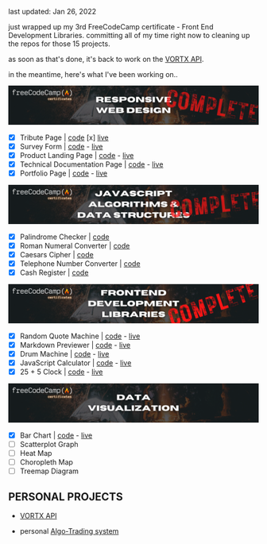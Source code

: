 last updated: Jan 26, 2022

just wrapped up my 3rd FreeCodeCamp certificate - Front End Development Libraries. committing all of my time right now to cleaning up the repos for those 15 projects.

as soon as that's done, it's back to work on the [VORTX API](https://github.com/ephraimsmithdev/vortx).

in the meantime, here's what I've been working on..

![freeCodeCamp responsive web design graphic](fcc_rwd.png)

- [x] Tribute Page | [code](https://github.com/ephraimsmithdev/tribute-page) [x] [live](https://ephraimsmithdev.github.io/tribute-page)
- [x] Survey Form | [code](https://github.com/ephraimsmithdev/survey-form) - [live](https://ephraimsmithdev.github.io/survey-form)
- [x] Product Landing Page | [code](https://github.com/ephraimsmithdev/product-landing-page) - [live](https://ephraimsmithdev.github.io/product-landing-page)
- [x] Technical Documentation Page | [code](https://github.com/ephraimsmithdev/technical-documentation-page) - [live](https://ephraimsmithdev.github.io/technical-documentation-page)
- [x] Portfolio Page | [code](https://github.com/ephraimsmithdev/portfolio-page) - [live](https://ephraimsmithdev.github.io/portfolio-page)

![freeCodeCamp javascript algorithms & data structures graphic](fcc_js.png)

- [x] Palindrome Checker | [code](https://github.com/ephraimsmithdev/palindrome-checker)
- [x] Roman Numeral Converter | [code](https://github.com/ephraimsmithdev/roman-numeral-converter)
- [x] Caesars Cipher | [code](https://github.com/ephraimsmithdev/caesars-cipher)
- [x] Telephone Number Converter | [code](https://github.com/ephraimsmithdev/telephone-number-converter)
- [x] Cash Register | [code](https://github.com/ephraimsmithdev/cash-register)

![freeCodeCamp frontend development libraries graphic](fcc_fedl.png)

- [x] Random Quote Machine | [code](https://github.com/ephraimsmithdev/random-quote-machine) - [live](https://ephraimsmithdev.github.io/random-quote-machine)
- [x] Markdown Previewer | [code](https://github.com/ephraimsmithdev/markdown-previewer) - [live](https://ephraimsmithdev.github.io/markdown-previewer)
- [x] Drum Machine | [code](https://github.com/ephraimsmithdev/drum-machine) - [live](https://ephraimsmithdev.github.io/drum-machine)
- [x] JavaScript Calculator | [code](https://github.com/ephraimsmithdev/javascript-calculator) - [live](https://ephraimsmithdev.github.io/javascript-calculator)
- [x] 25 + 5 Clock | [code](https://github.com/ephraimsmithdev/pomodoro) - [live](https://ephraimsmithdev.github.io/pomodoro)

![freeCodeCamp data visualization graphic](fcc_dv.png)

- [x] Bar Chart | [code](https://github.com/ephraimsmithdev/bar-chart) - [live](https://ephraimsmithdev.github.io/bar-chart)
- [ ] Scatterplot Graph
- [ ] Heat Map
- [ ] Choropleth Map
- [ ] Treemap Diagram

## **PERSONAL PROJECTS**

- [VORTX API](https://github.com/ephraimsmithdev/vortx)

- personal [Algo-Trading system](https://github.com/ephraimsmithdev/alstr)
